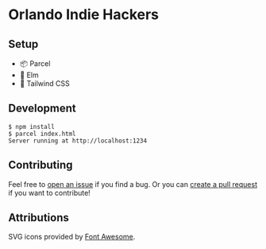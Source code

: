 # Orlando Indie Hackers

## Setup

- 📦 Parcel
- 🌲 Elm
- 🎨 Tailwind CSS

## Development

```shell
$ npm install
$ parcel index.html
Server running at http://localhost:1234
```

## Contributing

Feel free to
[open an issue](https://github.com/orlando-indie-hackers/home/issues)
if you find a bug. Or you can
[create a pull request](https://github.com/orlando-indie-hackers/home/pulls)
if you want to contribute!

## Attributions

SVG icons provided by [Font Awesome](https://fontawesome.com/license).

